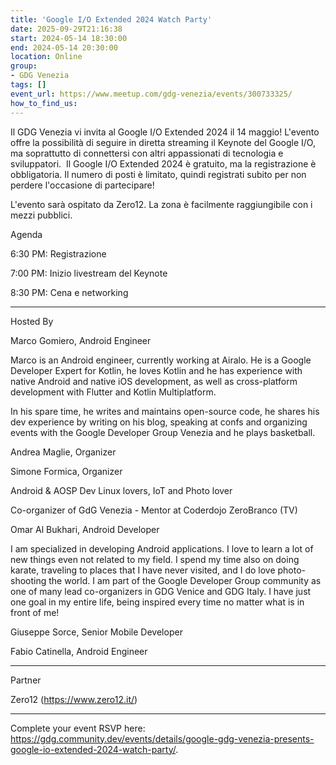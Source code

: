 ```yaml
---
title: 'Google I/O Extended 2024 Watch Party'
date: 2025-09-29T21:16:38
start: 2024-05-14 18:30:00
end: 2024-05-14 20:30:00
location: Online
group:
- GDG Venezia
tags: []
event_url: https://www.meetup.com/gdg-venezia/events/300733325/
how_to_find_us:
---
```


Il GDG Venezia vi invita al Google I/O Extended 2024 il 14 maggio! L'evento offre la possibilità di seguire in diretta streaming il Keynote del Google I/O, ma soprattutto di connettersi con altri appassionati di tecnologia e sviluppatori.&nbsp;
Il Google I/O Extended 2024 è gratuito, ma la registrazione è obbligatoria. Il numero di posti è limitato, quindi registrati subito per non perdere l'occasione di partecipare!

L'evento sarà ospitato da Zero12.
La zona è facilmente raggiungibile con i mezzi pubblici.

Agenda

6:30 PM: Registrazione

7:00 PM: Inizio livestream del Keynote

8:30 PM: Cena e networking

---

Hosted By

Marco Gomiero, Android Engineer

Marco is an Android engineer, currently working at Airalo. He is a Google Developer Expert for Kotlin, he loves Kotlin and he has experience with native Android and native iOS development, as well as cross-platform development with Flutter and Kotlin Multiplatform.

In his spare time, he writes and maintains open-source code, he shares his dev experience by writing on his blog, speaking at confs and organizing events with the Google Developer Group Venezia and he plays basketball.

Andrea Maglie, Organizer

Simone Formica, Organizer

Android & AOSP Dev
Linux lovers,
IoT and Photo lover

Co-organizer of GdG Venezia - Mentor at Coderdojo ZeroBranco (TV)

Omar Al Bukhari, Android Developer

I am specialized in developing Android applications.
I love to learn a lot of new things even not related to my field.
I spend my time also on doing karate, traveling to places that I have never visited, and I do love photo-shooting the world.
I am part of the Google Developer Group community as one of many lead co-organizers in GDG Venice and GDG Italy.
I have just one goal in my entire life, being inspired every time no matter what is in front of me!

Giuseppe Sorce, Senior Mobile Developer

Fabio Catinella, Android Engineer

---

Partner

Zero12 (https://www.zero12.it/)

---

Complete your event RSVP here: https://gdg.community.dev/events/details/google-gdg-venezia-presents-google-io-extended-2024-watch-party/.
